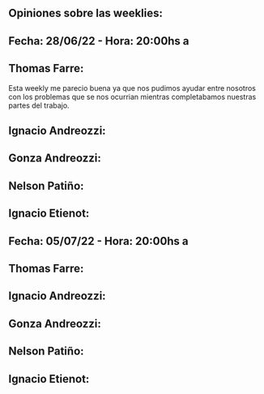 Opiniones sobre las weeklies:
-----------------------------

Fecha: 28/06/22 - Hora: 20:00hs a 
--------------------------------------

Thomas Farre:
-------------
Esta weekly me parecio buena ya que nos pudimos ayudar entre nosotros con los problemas que se nos ocurrian mientras completabamos nuestras partes del trabajo.

Ignacio Andreozzi:
------------------

Gonza Andreozzi:
----------------

Nelson Patiño:
--------------

Ignacio Etienot:
----------------



Fecha: 05/07/22 - Hora: 20:00hs a 
--------------------------------------

Thomas Farre:
-------------

Ignacio Andreozzi:
------------------

Gonza Andreozzi:
----------------

Nelson Patiño:
--------------

Ignacio Etienot:
----------------
